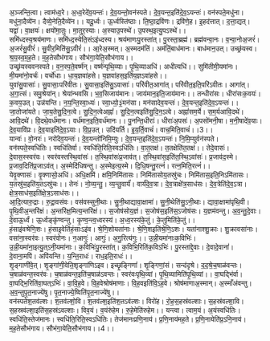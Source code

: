 

  
अ॒ञ्जन्ति॒त्वा। त्वाम॑ध्व॒रे। अ॒ध्व॒रेदे॑व॒यन्तः॑। दे॒व॒यन्तो॒वन॑स्पते। दे॒व॒यन्त॒इति॑दे॒व॒ऽयन्तः॑। वन॑स्पते॒मधु॑ना। मधु॑ना॒दैव्ये॑न। दैव्ये॒नेति॒दैव्ये॑न।। यदू॒र्ध्वः। ऊ॒र्ध्वस्ति॑ष्ठाः। ति॒ष्ठा॒द्रवि॑णः। द्रवि॑णे॒ह। इ॒हद॑त्तात्। द॒त्ता॒द्यत्। यद्वा॑। वा॒क्षयः॑। क्षयो॑मा॒तुः। मा॒तुर॒स्याः। अ॒स्याउ॒पस्थे॑। उ॒पस्थ॒इत्यु॒पऽस्थे॑।।  
समि॑ध्दस्य॒श्रय॑माणः। समि॑ध्द॒स्येति॒संऽइ॑ध्दस्य। श्रय॑माणःपु॒रस्ता॑त्। पु॒रस्ता॒ब्रह्म॑। ब्रह्म॑वन्वा॒नः। व॒न्वा॒नोअ॒जरं॑। अ॒जरं॑सु॒वीरं॑। सु॒वीर॒मिति॑सु॒ऽवीरं॑।। आ॒रेअ॒स्मत्। अ॒स्मदम॑तिं। अम॑तिं॒बाध॑मानः। बाध॑मान॒उत्। उच्छ्र॑यस्व। श्र॒य॒स्व॒म॒ह॒ते। म॒ह॒तेसौभ॑गाय। सौभ॑गा॒येति॒सौभ॑गाय।।  
उच्छ्र॑यस्ववनस्पते। व॒न॒स्प॒ते॒वर्ष्म॑न्। वर्ष्म॑न्पृथि॒व्याः। पृ॒थि॒व्याअधि॑। अधीत्यधि॑।। सुमि॑तीमी॒यमा॑नः। मी॒यमा॑नो॒वर्चः॑। वर्चो॑धाः। धा॒य॒ज्ञवा॑हसे। य॒ज्ञवा॑हस॒इति॑य॒ज्ञऽवा॑हसे।।  
युवा॑सु॒वासाः॑। सु॒वासाः॒परि॑वीतः। सु॒वासा॒इति॑सु॒ऽवासाः॑। परि॑वीत॒आगा॑त्। परि॑वीत॒इति॒परि॑ऽवीतः। आगा॑त्। अ॒गा॒त्सं। समु॒श्रेया॑न्। श्रेया॑न्भवसि। भ॒व॒सिजाय॑मानः। जाय॑मान॒इति॒जाय॑मानः।। तन्धीरा॑सः। धीरा॑सःक॒वयः॑। क॒वय॒उत्। उन्न॑यन्ति। न॒य॒न्ति॒स्वा॒ध्यः॑। स्वा॒ध्यो॒३॒॑मन॑सा। मन॑सादेव॒यन्तः॑। दे॒व॒यन्त॒इति॑दे॒व॒ऽयन्तः॑।।  
जा॒तोजा॑यते। जा॒य॒तेसु॒दि॒न॒त्वे। सु॒दि॒न॒त्वेअह्नां॑। सु॒दि॒न॒त्वइति॑सु॒दि॒न॒ऽत्वे। अह्नां॑सम॒र्ये। स॒म॒र्यआवि॒दथे॑। आवि॒दथे॑। वि॒दथे॒वर्ध॑मानः। वर्ध॑मान॒इति॒वर्ध॑मानः।। पु॒नन्ति॒धीराः॑। धीराः॑अ॒पसः॑। अ॒पसो॑मनी॒षा। म॒नी॒षादे॑व॒याः। दे॒व॒यावि॑प्रः। दे॒व॒याइति॑दे॒व॒ऽयाः। वि॒प्र॒उत्। उदि॑यर्ति। इ॒य॒र्ति॒वाचं॑। वाच॒मिति॒वाचं॑।।3।।  
यान्वः॑। वो॒नरः॑। नरो॑देव॒यन्तः॑। दे॒व॒यन्तो॑निमि॒म्युः। दे॒व॒यन्त॒इति॑दे॒व॒ऽयन्तः॑। नि॒मि॒म्युर्वन॑स्पते। वन॑स्पते॒स्वधि॑तिः। स्वधि॑तिर्वा। स्वधि॑ति॒रिति॒स्वऽधि॑तिः। वा॒त॒तक्ष॑। त॒तक्षेति॑त॒तक्ष॑।। तेदे॒वासः॑। दे॒वास॒स्स्वर॑वः। स्वर॑वस्तस्थि॒वांसः॑। त॒स्थि॒वांसः॑प्र॒जाव॑त्। त॒स्थि॒वांस॒इति॑त॒स्थि॒ऽवांसः॑। प्र॒जाव॑द॒स्मे। प्र॒जाव॒दिति॑प्र॒जाऽव॑त्। अ॒स्मेदि॑धिषन्तु। अ॒स्मेइत्य॒स्मे। दि॒धि॒षन्तु॒रत्नं॑। रत्न॒मिति॒रत्नं॑।।  
येवृ॒क्णासः॑। वृ॒क्णासो॒अधि॑। अधि॒क्षमि॑। क्षमि॒निमि॑तासः। निमि॑तासोय॒तस्रु॑चः। निमि॑तास॒इति॒निऽमि॑तासः। य॒तस्रु॑च॒इति॑य॒तऽस्रु॑चः।। तेनः॑। नो॒व्य॒न्तु॒। व्य॒न्तु॒वार्यं॑। वार्यं॑दे॒व॒त्रा। दे॒व॒त्राक्षे॑त्र॒साध॑सः। दे॒व॒त्रेति॑दे॒व॒ऽत्रा। क्षे॒त्र॒साध॑स॒इति॑क्षे॒त्र॒ऽसाध॑सः।।  
आ॒दि॒त्यारु॒द्राः। रु॒द्रा॒वस॑वः। वस॑वस्सुनी॒थाः। सु॒नी॒थाद्यावा॒क्षामा॑। सु॒नी॒थेति॑सु॒ऽनी॒थाः। द्यावा॒क्षामा॑पृथि॒वी। पृ॒थि॒वीअ॒न्तरि॑क्षं। अ॒न्तरि॑क्ष॒मित्य॒न्तरि॑क्षं।। स॒जोष॑सोय॒ज्ञं। स॒जोष॑स॒इति॑स॒ऽजोष॑सः। य॒ज्ञम॑वन्तु। अ॒व॒न्तु॒दे॒वाः। दे॒वाऊ॒र्ध्वं। ऊ॒र्ध्वङ्कृ॑ण्वन्तु। कृ॒ण्व॒न्त्व॒ध्वरस्य॑। अ॒ध्व॒रस्य॑के॒तुं। के॒तुमिति॑के॒तुं।।  
हं॒साइ॑वश्रेणि॒शः। हं॒साइ॒वेति॑हं॒साःऽइ॑व। श्रे॒णि॒शोयता॑नाः। श्रे॒णि॒शइति॑श्रे॒णि॒ऽशः। यता॑नाश्शु॒क्राः। शु॒क्रावसा॑नाः। वसा॑ना॒स्वर॑वः। स्वर॑वोनः। न॒आगुः॑। आगुः॑। अ॒गु॒रित्य॑गुः।। उ॒न्नी॒यमा॑नाःक॒विभिः॑। उ॒न्नी॒यमा॑ना॒इत्यु॒त्ऽनी॒यमा॑नाः। क॒विभिः॑पु॒रस्ता॑त्। क॒विभि॒रिति॑क॒विऽभिः॑। पु॒रस्ता॑द्दे॒वाः। दे॒वादे॒वानां॑। दे॒वाना॒मपि॑। अपि॑यन्ति। य॒न्ति॒राधः॑। राध॒इति॒राधः॑।।  
शृ॒ङ्गाणी॑वे॒त्। शृ॒ङ्गा॑णी॒वेति॒शृङ्गा॑णिऽइव। इच्छृ॒ङ्गिणां॑। शृ॒ङ्गिणां॒सं। सन्द॑दृश्रे। द॒द॒श्रे॒च॒षाळ॑वन्तः। च॒षाळ॑वन्त॒स्वर॑वः। च॒षाळ॑वन्त॒इति॑च॒षाळ॑ऽवन्तः। स्वर॑वःपृथि॒व्यां। पृ॒थि॒व्यामिति॑पृ॒थि॒व्यां।। वा॒घद्भि॑र्वा। वा॒घद्भि॒रिति॑वा॒घत्ऽभिः॑। वा॒वि॒ह॒वे। वि॒ह॒वेश्रोष॑माणाः। वि॒ह॒वइति॑वि॒ऽह॒वे। श्रोष॑माणाअ॒स्मान्। अ॒स्माँअ॑वन्तु। अ॒व॒न्तुपृ॒त॒नाज्ये॑षु। पृ॒त॒नाज्ये॒ष्विति॑पृ॒त॒नाज्ये॑षु।।  
वन॑स्पतेश॒तव॑ल्शः। श॒तव॑ल्शो॒वि। श॒तव॑ल्श॒इति॑श॒तऽव॑ल्शः। विरो॑ह। रो॒ह॒स॒हस्र॑वल्शाः। स॒हस्र॑वल्शा॒वि। स॒हस्रव॑ल्शा॒इति॑स॒हस्र॑ऽवल्शाः। विव॒यं। व॒यंरु॑हेम। रु॒हे॒मेति॑रुहेम।। यन्त्वा। त्वाम॒यं। अ॒यंस्वधि॑तिः। स्वधि॑ति॒स्तेज॑मानः। स्वधि॑ति॒रिति॒स्वऽधि॑तिः। तेज॑मानःप्रणि॒नाय॑। प्र॒णि॒नाय॑मह॒ते। प्र॒णि॒नायेति॑प्र॒ऽनि॒नाय॑। म॒ह॒तेसौभ॑गाय। सौभ॑गा॒येति॒सौभ॑गाय।।4।।  
